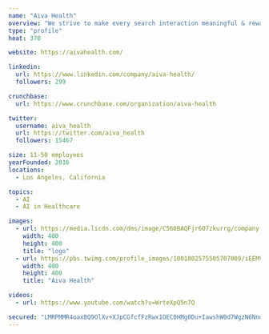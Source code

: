 ```yaml
---
name: "Aiva Health"
overview: "We strive to make every search interaction meaningful & rewarding with developer-friendly, enterprise-grade APIs. Need help? Reach us at support@algolia.com."
type: "profile"
heat: 370

website: https://aivahealth.com/

linkedin:
  url: https://www.linkedin.com/company/aiva-health/
  followers: 299

crunchbase:
  url: https://www.crunchbase.com/organization/aiva-health

twitter:
  username: aiva_health
  url: https://twitter.com/aiva_health
  followers: 15467

size: 11-50 employees
yearFounded: 2016
locations:
  - Los Angeles, California

topics:
  - AI
  - AI in Healthcare

images:
  - url: https://media.licdn.com/dms/image/C560BAQFjr6O7zkurrg/company-logo_400_400/0?e=1582761600&v=beta&t=GiGgx2-Z1bJg4SbIN1m7fz_WTqo3ZbbhOsl1LpDwt9w
    width: 400
    height: 400
    title: "logo"
  - url: https://pbs.twimg.com/profile_images/1001802575505707009/iEEMVN5L_400x400.jpg
    width: 400
    height: 400
    title: "Aiva Health"

videos:
  - url: https://www.youtube.com/watch?v=WrteXpQ5n7Q

secured: "LMRPMMR4oaxBQ9OlXv+XJpCGfcfFzRwx1OEC0HMg0Du+IawshW0d7WgzN6NndmRQucm5AsIxL82AtEoHbW3qi+NrHafxqGTAS548hs8tQC2ILL6lJVrJ0YwlV2ojT4lVzlX4vLPZmsIVtlWUhhhWGgmlAhdGDT1plATcWooSSuSFwwvuxpDoCXeWkBJF+K8qY+fccrXi5uJ8rlOfxlUJopjCd1hU0qeDPeIjDRNkTtlyQFp0KuyxcZwxiEp81ixuU0IDWRSyFCEnNAwATPImCQ==;edp+f5eNejbZSML/8yq7XA=="
---
```


